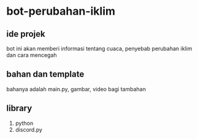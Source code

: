 # bot-perubahan-iklim
## ide projek
bot ini akan memberi informasi tentang cuaca, penyebab perubahan iklim dan cara mencegah
## bahan dan template
bahanya adalah main.py, gambar, video bagi tambahan
## library
1. python
2. discord.py
